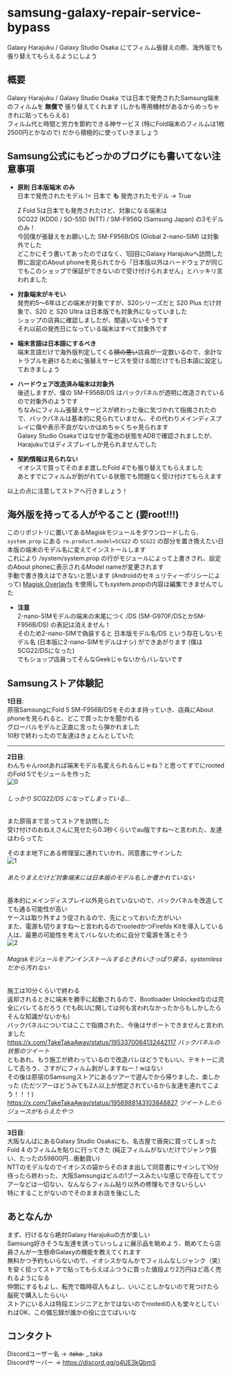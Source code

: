 # samsung-galaxy-repair-service-bypass
Galaxy Harajuku / Galaxy Studio Osaka にてフィルム張替えの際、海外版でも張り替えてもらえるようにしよう
## 概要
Galaxy Harajuku / Galaxy Studio Osaka では日本で発売されたSamsung端末のフィルムを **無償で** 張り替えてくれます (しかも専用機材があるからめっちゃきれに貼ってもらえる)  
フィルム代と時間と労力を節約できる神サービス (特にFold端末のフィルムは1枚2500円とかなので) だから積極的に使っていきましょう  
## Samsung公式にもどっかのブログにも書いてない注意事項
- **原則 日本版端末 のみ**  
  日本で発売されたモデル != 日本で **も** 発売されたモデル -> True
    
  Z Fold 5は日本でも発売されたけど、対象になる端末は  
  SCG22 (KDDI) / SO-55D (NTT) / SM-F956Q (Samsung Japan) の3モデルのみ！  
  今回僕が張替えをお願いした SM-F956B/DS (Global 2-nano-SIM) は対象外でした  
  どこかにそう書いてあったのではなく、1回目にGalaxy Harajukuへ訪問した際に設定のAbout phoneを見られてから「日本版以外はハードウェアが同じでもこのショップで保証ができないので受け付けられません」とハッキリ言われました

- **対象端末がキモい**  
  発売約5～6年ほどの端末が対象ですが、S20シリーズだと S20 Plus だけ対象で、S20 と S20 Ultra は日本版でも対象外になっていました  
  ショップの店員に確認しましたが、間違いないそうです  
  それ以前の発売日になっている端末はすべて対象外です  

- **端末言語は日本語にするべき**  
  端末言語だけで海外版判定してくる~~頭の悪い~~店員が一定数いるので、余計なトラブルを避けるために張替えサービスを受ける間だけでも日本語に設定しておきましょう

- **ハードウェア改造済み端末は対象外**  
  後述しますが、僕の SM-F956B/DS はバックパネルが透明に改造されているので対象外のようです  
  ちなみにフィルム張替えサービスが終わった後に気づかれて指摘されたので、バックパネルは基本的に見られていません、その代わりメインディスプレイに傷や表示不良がないかはめちゃくちゃ見られます  
  Galaxy Studio Osakaではなぜか電池の状態をADBで確認されましたが、Harajukuではディスプレイしか見られませんでした  

- **契約情報は見られない**  
  イオシスで買ってそのまま渡したFold 4でも張り替えてもらえました  
  あとすでにフィルムが剝がれている状態でも問題なく受け付けてもらえます  

  
以上の点に注意してストアへ行きましょう！

## 海外版を持ってる人がやること (要root!!!)
このリポジトリに置いてあるMagiskモジュールをダウンロードしたら、```system.prop``` にある ```ro.product.model=SCG22``` の ```SCG22``` の部分を置き換えたい日本版の端末のモデル名に変えてインストールします  
これにより /system/system.prop の行がモジュールによって上書きされ、設定のAbout phoneに表示されるModel nameが変更されます  
手動で書き換えはできないと思います (Androidのセキュリティーポリシーによって) [Magisk Overlayfs](https://github.com/agreenbhm/magic_overlayfs) を使用してもsystem.propの内容は編集できませんでした  
- **注意**  
  2-nano-SIMモデルの端末の末尾につく /DS (SM-G970F/DSとかSM-F956B/DS) の表記は消えません！  
  そのため2-nano-SIMで偽装すると 日本版モデル名/DS という存在しないモデル名 (日本版に2-nano-SIMモデルはナシ) ができあがります (僕はSCG22/DSになった)  
  でもショップ店員ってそんなGeekじゃないからバレないです

## Samsungストア体験記
**1日目**:   
原宿SamsungにFold 5 SM-F956B/DSをそのまま持っていき、店員にAbout phoneを見られると、どこで買ったかを聞かれる  
グローバルモデルと正直に言ったら弾かれました  
10秒で終わったので友達はきょとんとしていた  

------------------------------------------------------------------------

**2日目**:   
わんちゃんrootあれば端末モデル名変えられるんじゃね？と思ってすでにrootedのFold 5でモジュールを作った  
![0](img/before.jpg)
###### しっかり SCG22/DS になってしまっている...  

また原宿まで言ってストアを訪問した  
受け付けのおねえさんに見せたら0.3秒くらいでau版ですね～と言われた、友達はわらってた  

そのまま地下にある修理室に連れていかれ、同意書にサインした  
![1](img/paper.jpg)  
###### あたりまえだけど対象端末には日本版のモデル名しか書かれていない
基本的にメインディスプレイ以外見られていないので、バックパネルを改造してても通る可能性が高い  
ケースは取り外すよう促されるので、先にとっておいた方がいい  
また、電源も切りますね～と言われるのでrootedかつFirefds Kitを導入している人は、最悪の可能性を考えてバレないために自分で電源を落とそう  
![2](img/after.jpg)  
###### Magiskモジュールをアンインストールするときれいさっぱり戻る、systemlessだから汚れない
施工は10分くらいで終わる  
返却されるときに端末を勝手に起動されるので、Bootloader Unlockedなのは完全にバレてるだろう (でもBLUに関しては何も言われなかったからもしかしたらそんな知識がないかも)  
バックパネルについてはここで指摘された、今後はサポートできませんと言われました  
https://x.com/TakeTakaAway/status/1953370084132442117  _バックパネルの状態のツイート_  
ともあれ、もう施工が終わっているので改造バレはどうでもいい、テキトーに流して去ろう、さすがにフィルム剥がしますねー！wはない  
その後は原宿のSamsungストアにあるツアーで遊んでから帰りました、楽しかった (ただツアーはどうみても2人以上が想定されているから友達を連れてこよう！！！)  
https://x.com/TakeTakaAway/status/1956988143103848827 _ツイートしたらジュースがもらえたやつ_  

------------------------------------------------------------------------

**3日目**:   
大阪なんばにあるGalaxy Studio Osakaにも、名古屋で唐突に買ってしまった Fold 4 のフィルムを貼りに行ってきた (純正フィルムがないだけでジャンク扱い、たったの59800円...衝動買い)  
NTTのモデルなのでイオシスの袋からそのまま出して同意書にサインして10分待ったら終わった、大阪Samsungはビルの1ブースみたいな感じで存在しててツアーなどは一切ない、なんならフィルム貼り以外の修理もできないらしい  
特にすることがないのでそのままお店を後にした  

## あとなんか
まず、行けるなら絶対Galaxy Harajukuの方が楽しい  
Samsung好きそうな友達を誘っていっしょに展示品を眺めよう、眺めてたら店員さんが一生懸命Galaxyの機能を教えてくれます  
無料かつ予約もいらないので、イオシスかなんかでフィルムなしジャンク（笑）を安く拾ってストアで貼ってもらえばふつうに買った値段より2万円ほど高く売れるようになる  
仲間にするもよし、転売で臨時収入もよし、いいことしかないので見つけたら脳死で購入したらいい  
ストアにいる人は特段エンジニアとかではないのでrootedの人も堂々としていればOK、この備忘録が誰かの役に立てばいいな  

## コンタクト
Discordユーザー名 -> ~~.taka.~~ _.taka  
Discordサーバー -> https://discord.gg/g4UE3kQbmS  

